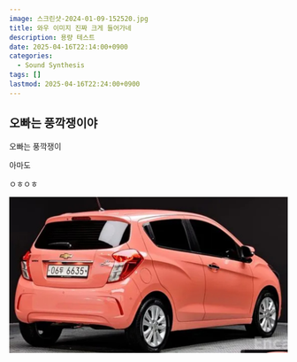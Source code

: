 ```yaml
---
image: 스크린샷-2024-01-09-152520.jpg
title: 와우 이미지 진짜 크게 들어가네
description: 용량 테스트
date: 2025-04-16T22:14:00+0900
categories:
  - Sound Synthesis
tags: []
lastmod: 2025-04-16T22:24:00+0900
---
```

## 오빠는 풍깍쟁이야

오빠는 풍깍쟁이

아마도

ㅇㅎㅇㅎ

![](스크린샷-2024-01-09-152520.jpg)
